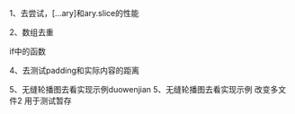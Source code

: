 1、去尝试，[...ary]和ary.slice的性能

2、数组去重

if中的函数

4、去测试padding和实际内容的距离

5、无缝轮播图去看实现示例duowenjian
5、无缝轮播图去看实现示例 改变多文件2 用于测试暂存

